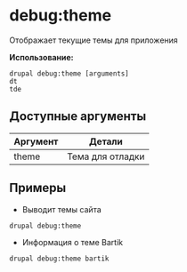 # debug:theme
Отображает текущие темы для приложения

**Использование:**
```
drupal debug:theme [arguments]
dt
tde
```

## Доступные аргументы
Аргумент | Детали
---------|-------------
theme | Тема для отладки

## Примеры
* Выводит темы сайта
```
drupal debug:theme
```
* Информация о теме Bartik
```
drupal debug:theme bartik
```
